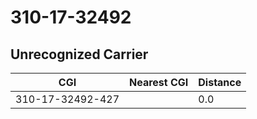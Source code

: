 # 310-17-32492
## Unrecognized Carrier


| CGI | Nearest CGI | Distance |
|-----|-------------|----------|
| 310-17-32492-427 |  | 0.0 |
